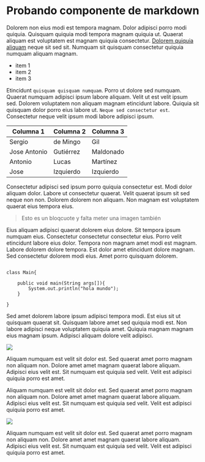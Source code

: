 # Probando componente de markdown

Dolorem non eius modi est tempora magnam. Dolor adipisci porro modi
quiquia. Quisquam quiquia modi tempora magnam quiquia ut. Quaerat aliquam est
voluptatem est magnam quiquia consectetur. [Dolorem quiquia aliquam](http://as.com)
neque sit sed sit. Numquam sit quisquam consectetur quiquia numquam aliquam
magnam.

* item 1
* item 2
* item 3

Etincidunt `quisquam quisquam numquam`. Porro ut dolore sed numquam. Quaerat
numquam adipisci ipsum labore aliquam. Velit ut est velit ipsum sed. Dolorem
voluptatem non aliquam magnam etincidunt labore. Quiquia sit quisquam dolor
porro eius labore ut. `Neque sed consectetur est`. Consectetur neque velit ipsum
modi labore adipisci ipsum.


| Columna 1    | Columna 2 | Columna 3 |
|--------------|-----------|-----------|
| Sergio       | de Mingo  | Gil       |
| Jose Antonio | Gutiérrez | Maldonado |
| Antonio      | Lucas     | Martínez  |
| Jose         | Izquierdo | Izquierdo |


Consectetur adipisci sed ipsum porro quiquia consectetur est. Modi dolor aliquam
dolor. Labore ut consectetur quaerat. Velit quaerat ipsum sit sed neque non
non. Dolorem dolorem non aliquam. Non magnam est voluptatem quaerat eius tempora
eius.

>Esto es un bloqcuote y falta meter una imagen también

Eius aliquam adipisci quaerat dolorem eius dolore. Sit tempora ipsum numquam
eius. Consectetur consectetur consectetur eius. Porro velit etincidunt labore
eius dolor. Tempora non magnam amet modi est magnam. Labore dolorem dolore
tempora. Est dolor amet etincidunt dolore magnam. Sed consectetur dolorem modi
eius. Amet porro quisquam dolorem.

```

class Main{

    public void main(String args[]){
        System.out.println("hola mundo");
    }
    
}

```


Sed amet dolorem labore ipsum adipisci tempora modi. Est eius sit ut quisquam
quaerat sit. Quisquam labore amet sed quiquia modi est. Non labore adipisci
neque voluptatem quiquia amet. Quiquia magnam magnam eius magnam ipsum. Adipisci
aliquam dolore velit adipisci.

![](https://dinamicasgrupales.com.ar/wp-content/uploads/2020/06/imagen2.webp)

Aliquam numquam est velit sit dolor est. Sed quaerat amet porro magnam non
aliquam non. Dolore amet amet magnam quaerat labore aliquam. Adipisci eius velit
est. Sit numquam est quiquia sed velit. Velit est adipisci quiquia porro est
amet.

Aliquam numquam est velit sit dolor est. Sed quaerat amet porro magnam non
aliquam non. Dolore amet amet magnam quaerat labore aliquam. Adipisci eius velit
est. Sit numquam est quiquia sed velit. Velit est adipisci quiquia porro est
amet.

![](https://imagen.research.google/main_gallery_images/a-brain-riding-a-rocketship.jpg)

Aliquam numquam est velit sit dolor est. Sed quaerat amet porro magnam non
aliquam non. Dolore amet amet magnam quaerat labore aliquam. Adipisci eius velit
est. Sit numquam est quiquia sed velit. Velit est adipisci quiquia porro est
amet.

